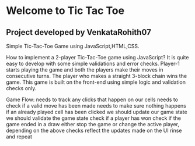 # Welcome to Tic Tac Toe
## Project developed by VenkataRohith07

Simple Tic-Tac-Toe Game using JavaScript,HTML,CSS.

How to implement a 2-player Tic-Tac-Toe game using JavaScript?
It is quite easy to develop with some simple validations and error checks. Player-1 starts playing the game and both the players make their moves in consecutive turns. The player who makes a straight 3-block chain wins the game. This game is built on the front-end using simple logic and validation checks only.

Game Flow:
needs to track any clicks that happen on our cells
needs to check if a valid move has been made
needs to make sure nothing happens if an already played cell has been clicked
we should update our game state
we should validate the game state
check if a player has won
check if the game ended in a draw
either stop the game or change the active player, depending on the above checks
reflect the updates made on the UI
rinse and repeat

